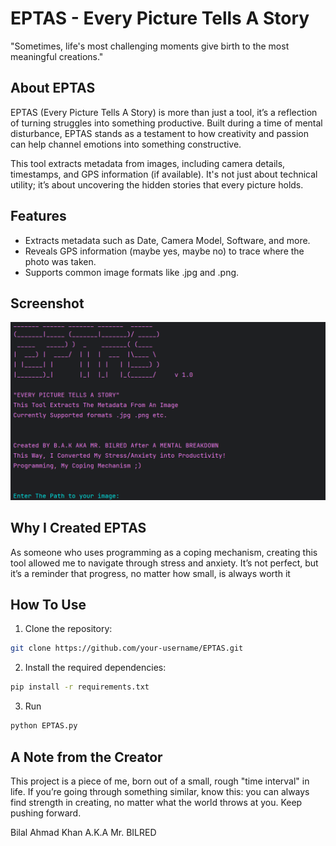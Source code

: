 # EPTAS - Every Picture Tells A Story
"Sometimes, life's most challenging moments give birth to the most meaningful creations."

## About EPTAS
EPTAS (Every Picture Tells A Story) is more than just a tool, it’s a reflection of turning struggles into something productive. Built during a time of mental disturbance, EPTAS stands as a testament to how creativity and passion can help channel emotions into something constructive.

This tool extracts metadata from images, including camera details, timestamps, and GPS information (if available). It's not just about technical utility; it’s about uncovering the hidden stories that every picture holds.

##  Features
- Extracts metadata such as Date, Camera Model, Software, and more.
- Reveals GPS information (maybe yes, maybe no) to trace where the photo was taken.
- Supports common image formats like .jpg and .png.

## Screenshot
![Image](https://github.com/BilalAhmadKhanKhattak/EPTAS/blob/main/ScreenshotEptas.png)

## Why I Created EPTAS
As someone who uses programming as a coping mechanism, creating this tool allowed me to navigate through stress and anxiety. It’s not perfect, but it’s a reminder that progress, no matter how small, is always worth it

## How To Use
1. Clone the repository:
```bash
git clone https://github.com/your-username/EPTAS.git
```
2. Install the required dependencies:
```bash
pip install -r requirements.txt
```

3. Run
```bash
python EPTAS.py
```

## A Note from the Creator
This project is a piece of me, born out of a small, rough "time interval" in life. If you’re going through something similar, know this: you can always find strength in creating, no matter what the world throws at you. Keep pushing forward.


Bilal Ahmad Khan A.K.A Mr. BILRED

